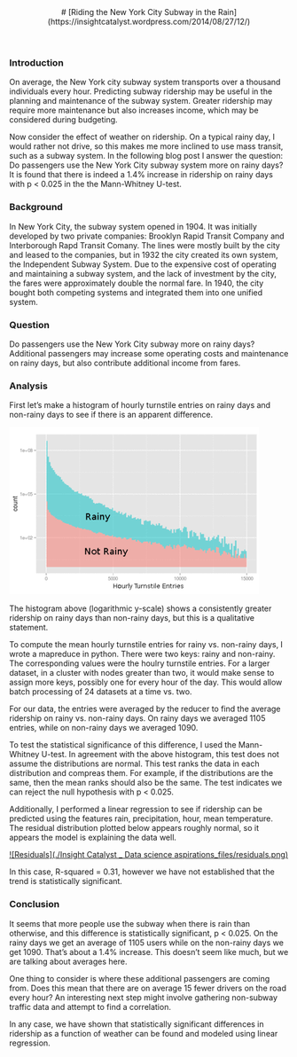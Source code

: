<header>
# [Riding the New York City Subway in the Rain](https://insightcatalyst.wordpress.com/2014/08/27/12/)

</header>

<h3>Introduction</h3>

On average, the New York city subway system transports over a thousand individuals every hour. Predicting subway ridership may be useful in the planning and maintenance of the subway system. Greater ridership may require more maintenance but also increases income, which may be considered during budgeting.

Now consider the effect of weather on ridership. On a typical rainy day, I would rather not drive, so this makes me more inclined to use mass transit, such as a subway system. In the following blog post I answer the question: Do passengers use the New York City subway system more on rainy days? It is found that there is indeed a 1.4% increase in ridership on rainy days with p < 0.025 in the the Mann-Whitney U-test.

<h3>Background</h3>

In New York City, the subway system opened in 1904\. It was initially developed by two private companies: Brooklyn Rapid Transit Company and Interborough Rapd Transit Comany. The lines were mostly built by the city and leased to the companies, but in 1932 the city created its own system, the Independent Subway System. Due to the expensive cost of operating and maintaining a subway system, and the lack of investment by the city, the fares were approximately double the normal fare. In 1940, the city bought both competing systems and integrated them into one unified system.

<h3>Question</h3>

Do passengers use the New York City subway more on rainy days? Additional passengers may increase some operating costs and maintenance on rainy days, but also contribute additional income from fares.

<h3>Analysis</h3>

First let’s make a histogram of hourly turnstile entries on rainy days and non-rainy days to see if there is an apparent difference.

<img src=rainhist1.png>

The histogram above (logarithmic y-scale) shows a consistently greater ridership on rainy days than non-rainy days, but this is a qualitative statement.

To compute the mean hourly turnstile entries for rainy vs. non-rainy days, I wrote a mapreduce in python. There were two keys: rainy and non-rainy. The corresponding values were the houlry turnstile entries. For a larger dataset, in a cluster with nodes greater than two, it would make sense to assign more keys, possibly one for every hour of the day. This would allow batch processing of 24 datasets at a time vs. two.

For our data, the entries were averaged by the reducer to find the average ridership on rainy vs. non-rainy days. On rainy days we averaged 1105 entries, while on non-rainy days we averaged 1090.

To test the statistical significance of this difference, I used the Mann-Whitney U-test. In agreement with the above histogram, this test does not assume the distributions are normal. This test ranks the data in each distribution and compreas them. For example, if the distributions are the same, then the mean ranks should also be the same. The test indicates we can reject the null hypothesis with p < 0.025.

Additionally, I performed a linear regression to see if ridership can be predicted using the features rain, precipitation, hour, mean temperature. The residual distribution plotted below appears roughly normal, so it appears the model is explaining the data well.

[![Residuals](./Insight Catalyst _ Data science aspirations_files/residuals.png)](https://insightcatalyst.wordpress.com/2014/08/residuals.png)

In this case, R-squared = 0.31, however we have not established that the trend is statistically significant.

<h3>Conclusion</h3>

It seems that more people use the subway when there is rain than otherwise, and this difference is statistically significant, p < 0.025\. On the rainy days we get an average of 1105 users while on the non-rainy days we get 1090\. That’s about a 1.4% increase. This doesn’t seem like much, but we are talking about averages here.

One thing to consider is where these additional passengers are coming from. Does this mean that there are on average 15 fewer drivers on the road every hour? An interesting next step might involve gathering non-subway traffic data and attempt to find a correlation.

In any case, we have shown that statistically significant differences in ridership as a function of weather can be found and modeled using linear regression.

